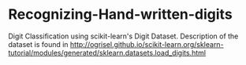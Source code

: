 # Recognizing-Hand-written-digits

Digit Classification using scikit-learn's Digit Dataset. Description of the dataset is found in http://ogrisel.github.io/scikit-learn.org/sklearn-tutorial/modules/generated/sklearn.datasets.load_digits.html
